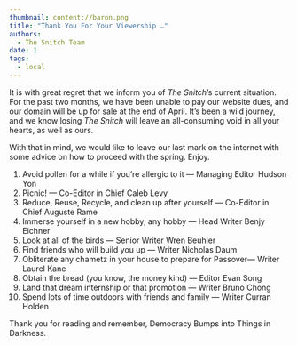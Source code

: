 ```yaml
---
thumbnail: content://baron.png
title: "Thank You For Your Viewership …"
authors:
  - The Snitch Team
date: 1
tags:
  - local
---
```


It is with great regret that we inform you of *The Snitch*’s current situation. For the past two months, we have been unable to pay our website dues, and our domain will be up for sale at the end of April. It’s been a wild journey, and we know losing *The Snitch* will leave an all-consuming void in all your hearts, as well as ours.

With that in mind, we would like to leave our last mark on the internet with some advice on how to proceed with the spring. Enjoy.

1. Avoid pollen for a while if you’re allergic to it — Managing Editor Hudson Yon
2. Picnic! — Co-Editor in Chief Caleb Levy
3. Reduce, Reuse, Recycle, and clean up after yourself — Co-Editor in Chief Auguste Rame
4. Immerse yourself in a new hobby, any hobby — Head Writer Benjy Eichner
5. Look at all of the birds — Senior Writer Wren Beuhler
6. Find friends who will build you up — Writer Nicholas Daum
7. Obliterate any chametz in your house to prepare for Passover— Writer Laurel Kane
8. Obtain the bread (you know, the money kind) — Editor Evan Song
9. Land that dream internship or that promotion — Writer Bruno Chong
10. Spend lots of time outdoors with friends and family — Writer Curran Holden 

Thank you for reading and remember, Democracy Bumps into Things in Darkness.
